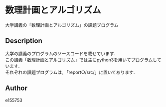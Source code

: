 # 数理計画とアルゴリズム
大学講義の「数理計画とアルゴリズム」の課題プログラム

## Description
大学の講義のプログラムのソースコードを載せています.  
この講義「数理計画とアルゴリズム」では主にpython3を用いてプログラムしています.  
それぞれの課題プログラムは, 「report○/src/」に置いてあります.

## Author
e155753
